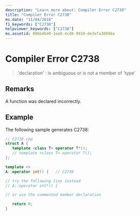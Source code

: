 ```yaml
---
description: "Learn more about: Compiler Error C2738"
title: "Compiler Error C2738"
ms.date: "11/04/2016"
f1_keywords: ["C2738"]
helpviewer_keywords: ["C2738"]
ms.assetid: 896b4640-1ee0-4cd8-9910-de3efa30006a
---
```

# Compiler Error C2738

> 'declaration' : is ambiguous or is not a member of 'type'

## Remarks

A function was declared incorrectly.

## Example

The following sample generates C2738:

```cpp
// C2738.cpp
struct A {
   template <class T> operator T*();
   // template <class T> operator T();
};

template <>
A::operator int() {   // C2738

// try the following line instead
// A::operator int*() {

// or use the commented member declaration

   return 0;
}
```
